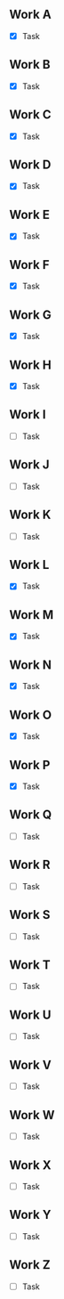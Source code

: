 ## Work A
- [x] Task

## Work B
- [x] Task

## Work C
- [x] Task

## Work D
- [x] Task

## Work E
- [x] Task

## Work F
- [x] Task

## Work G
- [x] Task

## Work H
- [x] Task

## Work I
- [ ] Task

## Work J
- [ ] Task

## Work K
- [ ] Task

## Work L
- [x] Task

## Work M
- [x] Task

## Work N
- [x] Task

## Work O
- [x] Task

## Work P
- [x] Task

## Work Q
- [ ] Task

## Work R
- [ ] Task

## Work S
- [ ] Task

## Work T
- [ ] Task

## Work U
- [ ] Task

## Work V
- [ ] Task

## Work W
- [ ] Task

## Work X
- [ ] Task

## Work Y
- [ ] Task

## Work Z
- [ ] Task
